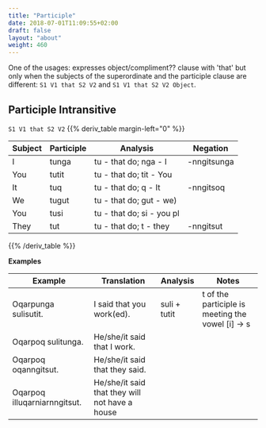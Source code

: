 ```yaml
---
title: "Participle"
date: 2018-07-01T11:09:55+02:00
draft: false
layout: "about"
weight: 460
---
```


One of the usages:
expresses object/compliment?? clause
with 'that' but only when the subjects of the superordinate and the 
participle clause are different:
`S1 V1 that S2 V2` and `S1 V1 that S2 V2 Object`.

## Participle Intransitive

`S1 V1 that S2 V2`
{{% deriv_table margin-left="0" %}}

| Subject | Participle | Analysis                  | Negation    |
|---------|------------|---------------------------|-------------|
| I       | tunga      | tu - that do; nga - I     | -nngitsunga |
| You     | tutit      | tu - that do; tit - You   |             |
| It      | tuq        | tu - that do; q - It      | -nngitsoq   |
| We      | tugut      | tu - that do; gut - we)   |             |
| You     | tusi       | tu - that do; si - you pl |             |
| They    | tut        | tu - that do; t - they    | -nngitsut   |

{{% /deriv_table %}}

**Examples**

| Example                      | Translation                                    | Analysis     | Notes                                             |
|------------------------------|------------------------------------------------|--------------|---------------------------------------------------|
| Oqarpunga sulisutit.         | I said that you work(ed).                      | suli + tutit | t of the participle is meeting the vowel [i] -> s |
| Oqarpoq sulitunga.           | He/she/it said that I work.                    |              |                                                   |
| Oqarpoq oqanngitsut.         | He/she/it said that they said.                 |              |                                                   |
| Oqarpoq illuqarniarnngitsut. | He/she/it said that they will not have a house |              |                                                   |
